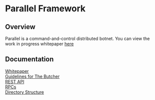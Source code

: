 # Parallel Framework

## Overview
Parallel is a command-and-control distributed botnet. You can view the work in progress whitepaper [here](./documentation/Parallel%20Framework%20Whitepaper%203rd%20draft.pdf)

## Documentation
[Whitepaper](./documentation/Parallel%20Framework%20Whitepaper%203rd%20draft.pdf) \
[Guidelines for The Butcher](./documentation/butcher-guidlines.md) \
[REST API](./documentation/REST-API.md) \
[RPCs](./documentation/RPCs.md) \
[Directory Structure](./documentation/Directories.md)